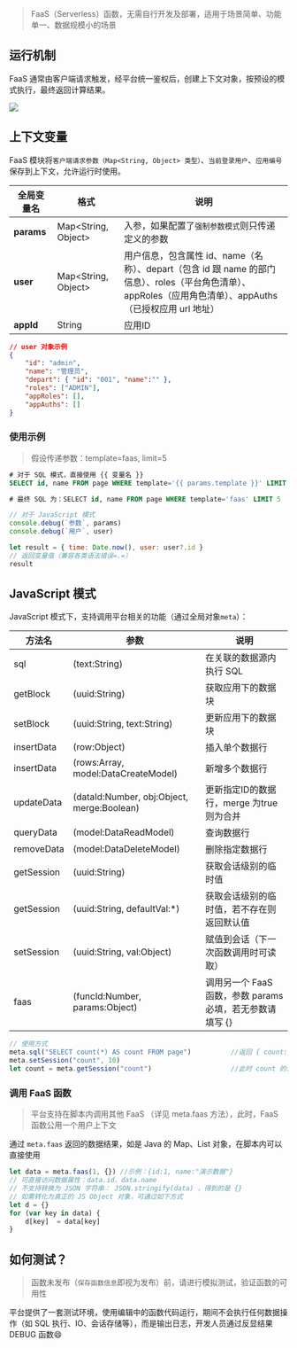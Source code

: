 > FaaS（Serverless）函数，无需自行开发及部署，适用于场景简单、功能单一、数据规模小的场景

## 运行机制

FaaS 通常由客户端请求触发，经平台统一鉴权后，创建上下文对象，按预设的模式执行，最终返回计算结果。

![](./static/img/faas-运行机制.webp)

## 上下文变量

FaaS 模块将`客户端请求参数（Map<String, Object> 类型）`、`当前登录用户`、`应用编号`保存到上下文，允许运行时使用。

全局变量名|格式|说明
-|-|-
**params**|Map<String, Object>|入参，如果配置了`强制参数模式`则只传递定义的参数
**user**|Map<String, Object>|用户信息，包含属性 id、name（名称）、depart（包含 id 跟 name 的部门信息）、roles（平台角色清单）、appRoles（应用角色清单）、appAuths（已授权应用 url 地址）
**appId**|String|应用ID

```json
// user 对象示例
{
    "id": "admin",
    "name": "管理员",
    "depart": { "id": "001", "name":"" },
    "roles": ["ADMIN"],
    "appRoles": [],
    "appAuths": []
}
```

### 使用示例
> 假设传递参数：template=faas, limit=5

```sql
# 对于 SQL 模式，直接使用 {{ 变量名 }}
SELECT id, name FROM page WHERE template='{{ params.template }}' LIMIT {{ params.limit }}

# 最终 SQL 为：SELECT id, name FROM page WHERE template='faas' LIMIT 5
```

```javascript
// 对于 JavaScript 模式
console.debug(`参数`, params)
console.debug(`用户`, user)

let result = { time: Date.now(), user: user?.id }
// 返回变量值（兼容各类语法错误=.=）
result
```

## JavaScript 模式

JavaScript 模式下，支持调用平台相关的功能（通过全局对象`meta`）：

方法名|参数|说明
-|-|-
sql|(text:String)|在关联的数据源内执行 SQL
getBlock|(uuid:String)|获取应用下的数据块
setBlock|(uuid:String, text:String)|更新应用下的数据块
insertData|(row:Object)|插入单个数据行
insertData|(rows:Array<Object>, model:DataCreateModel)|新增多个数据行
updateData|(dataId:Number, obj:Object, merge:Boolean)|更新指定ID的数据行，merge 为true则为合并
queryData|(model:DataReadModel)|查询数据行
removeData|(model:DataDeleteModel)|删除指定数据行
getSession|(uuid:String)|获取会话级别的临时值
getSession|(uuid:String, defaultVal:*)|获取会话级别的临时值，若不存在则返回默认值
setSession|(uuid:String, val:Object)|赋值到会话（下一次函数调用时可读取）
faas|(funcId:Number, params:Object)|调用另一个 FaaS 函数，参数 params 必填，若无参数请填写 {}

```javascript
// 使用方式
meta.sql("SELECT count(*) AS count FROM page")          //返回 { count: 1 }
meta.setSession("count", 10)
let count = meta.getSession("count")                    //此时 count 的值为 10
```

### 调用 FaaS 函数
> 平台支持在脚本内调用其他 FaaS （详见 meta.faas 方法），此时，FaaS 函数公用一个用户上下文

通过  `meta.faas` 返回的数据结果，如是 Java 的 Map、List 对象，在脚本内可以直接使用

```javascript
let data = meta.faas(1, {}) //示例：{id:1, name:"演示数据"}
// 可直接访问数据属性：data.id、data.name
// 不支持转换为 JSON 字符串： JSON.stringify(data) ，得到的是 {}
// 如需转化为真正的 JS Object 对象，可通过如下方式
let d = {}
for (var key in data) {
    d[key]  = data[key]
}
```

## 如何测试？
> 函数未发布（`保存函数信息`即视为发布）前，请进行模拟测试，验证函数的可用性

平台提供了一套测试环境，使用编辑中的函数代码运行，期间不会执行任何数据操作（如 SQL 执行、IO、会话存储等），而是输出日志，开发人员通过反显结果 DEBUG 函数😄
